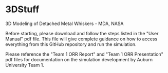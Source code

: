 # 3DStuff
3D Modeling of Detached Metal Whiskers - MDA, NASA

Before starting, please download and follow the steps listed in the "User Manual" pdf file. This file will give complete guidance on how to access everything from this GitHub repository and run the simulation.

Please reference the "Team 1 ORR Report" and "Team 1 ORR Presentation" pdf files for documentation on the simulation development by Auburn University Team 1.
